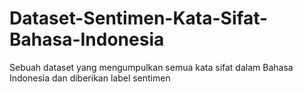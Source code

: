 # Dataset-Sentimen-Kata-Sifat-Bahasa-Indonesia
Sebuah dataset yang mengumpulkan semua kata sifat dalam Bahasa Indonesia dan diberikan label sentimen
